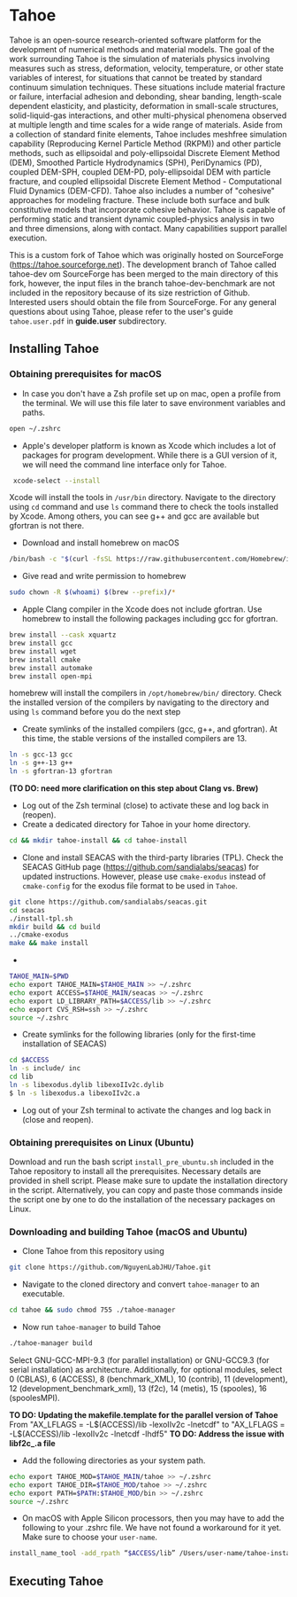 # Tahoe 

Tahoe is an open-source research-oriented software platform for the development of numerical methods and material models. The goal of the work surrounding Tahoe is the simulation of materials physics involving measures such as stress, deformation, velocity, temperature, or other state variables of interest, for situations that cannot be treated by standard continuum simulation techniques. These situations include material fracture or failure, interfacial adhesion and debonding, shear banding, length-scale dependent elasticity, and plasticity, deformation in small-scale structures, solid-liquid-gas interactions, and other multi-physical phenomena observed at multiple length and time scales for a wide range of materials. Aside from a collection of standard finite elements, Tahoe includes meshfree simulation capability (Reproducing Kernel Particle Method (RKPM)) and other particle methods, such as ellipsoidal and poly-ellipsoidal Discrete Element Method (DEM), Smoothed Particle Hydrodynamics (SPH), PeriDynamics (PD), coupled DEM-SPH, coupled DEM-PD, poly-ellipsoidal DEM with particle fracture, and coupled ellipsoidal Discrete Element Method - Computational Fluid Dynamics (DEM-CFD). Tahoe also includes a number of "cohesive" approaches for modeling fracture. These include both surface and bulk constitutive models that incorporate cohesive behavior. Tahoe is capable of performing static and transient dynamic coupled-physics analysis in two and three dimensions, along with contact. Many capabilities support parallel execution.

This is a custom fork of Tahoe which was originally hosted on SourceForge (https://tahoe.sourceforge.net). The development branch of Tahoe called tahoe-dev om SourceForge has been merged to the main directory of this fork, however, the input files in the branch tahoe-dev-benchmark are not included in the repository because of its size restriction of Github. Interested users should obtain the file from SourceForge. For any general questions about using Tahoe, please refer to the user's guide ```tahoe.user.pdf``` in **guide.user** subdirectory.

## Installing Tahoe


### Obtaining prerequisites for macOS

- In case you don't have a Zsh profile set up on mac, open a profile from the terminal. We will use this file later to save environment variables and paths.
```bash
open ~/.zshrc
```
- Apple's developer platform is known as Xcode which includes a lot of packages for program development. While there is a GUI version of it, we will need the command line interface only for Tahoe.
```bash
 xcode-select --install
```
Xcode will install the tools in ```/usr/bin``` directory. Navigate to the directory using ```cd``` command and use ```ls``` command there to check the tools installed by Xcode. Among others, you can see g++ and gcc are available but gfortran is not there.
- Download and install homebrew on macOS
```bash
/bin/bash -c "$(curl -fsSL https://raw.githubusercontent.com/Homebrew/install/HEAD/install.sh)"
```
- Give read and write permission to homebrew
```bash
sudo chown -R $(whoami) $(brew --prefix)/*
```
-  Apple Clang compiler in the Xcode does not include gfortran. Use homebrew to install the following packages including gcc for gfortran.
```bash
brew install --cask xquartz
brew install gcc
brew install wget
brew install cmake
brew install automake
brew install open-mpi
```
homebrew will install the compilers in ```/opt/homebrew/bin/``` directory. Check the installed version of the compilers by navigating to the directory and using ```ls``` command before you do the next step 
- Create symlinks of the installed compilers (gcc, g++, and gfortran). At this time, the stable versions of the installed compilers are 13.
```bash
ln -s gcc-13 gcc
ln -s g++-13 g++
ln -s gfortran-13 gfortran
```
**(TO DO: need more clarification on this step about Clang vs. Brew)**
- Log out of the Zsh terminal (close) to activate these and log back in (reopen).
- Create a dedicated directory for Tahoe in your home directory.
```bash
cd && mkdir tahoe-install && cd tahoe-install
```
- Clone and install SEACAS with the third-party libraries (TPL). Check the SEACAS GitHub page (https://github.com/sandialabs/seacas) for updated instructions. However, please use ```cmake-exodus``` instead of ```cmake-config``` for the exodus file format to be used in ```Tahoe```.
```bash
git clone https://github.com/sandialabs/seacas.git
cd seacas
./install-tpl.sh
mkdir build && cd build
../cmake-exodus
make && make install
```
-
```bash
TAHOE_MAIN=$PWD
echo export TAHOE_MAIN=$TAHOE_MAIN >> ~/.zshrc
echo export ACCESS=$TAHOE_MAIN/seacas >> ~/.zshrc
echo export LD_LIBRARY_PATH=$ACCESS/lib >> ~/.zshrc
echo export CVS_RSH=ssh >> ~/.zshrc
source ~/.zshrc
```
- Create symlinks for the following libraries (only for the first-time installation of SEACAS)
```bash
cd $ACCESS
ln -s include/ inc
cd lib
ln -s libexodus.dylib libexoIIv2c.dylib
$ ln -s libexodus.a libexoIIv2c.a
```
- Log out of your Zsh terminal to activate the changes and log back in (close and reopen).



###  Obtaining prerequisites on Linux (Ubuntu)


Download and run the bash script ```install_pre_ubuntu.sh``` included in the Tahoe repository to install all the prerequisites. Necessary details are provided in shell script. Please make sure to update the installation directory in the script. Alternatively, you can copy and paste those commands inside the script one by one to do the installation of the necessary packages on Linux.



### Downloading and building Tahoe (macOS and Ubuntu)

- Clone Tahoe from this repository using
```bash
git clone https://github.com/NguyenLabJHU/Tahoe.git
```
- Navigate to the cloned directory and convert ```tahoe-manager``` to an executable.
```bash
cd tahoe && sudo chmod 755 ./tahoe-manager
```
- Now run ```tahoe-manager``` to build Tahoe
```bash
./tahoe-manager build
```
Select GNU-GCC-MPI-9.3 (for parallel installation) or GNU-GCC9.3 (for serial installation) as architecture. Additionally, for optional modules, select 0 (CBLAS), 6 (ACCESS), 8 (benchmark_XML), 10 (contrib), 11 (development), 12 (development_benchmark_xml), 13 (f2c), 14 (metis), 15 (spooles), 16 (spoolesMPI).

**TO DO: Updating the makefile.template for the parallel version of Tahoe**
From "AX_LFLAGS  = -L$(ACCESS)/lib -lexoIIv2c -lnetcdf"
to "AX_LFLAGS  = -L$(ACCESS)/lib -lexoIIv2c -lnetcdf -lhdf5"
**TO DO: Address the issue with libf2c_.a file** 
- Add the following directories as your system path.
```bash
echo export TAHOE_MOD=$TAHOE_MAIN/tahoe >> ~/.zshrc
echo export TAHOE_DIR=$TAHOE_MOD/tahoe >> ~/.zshrc
echo export PATH=$PATH:$TAHOE_MOD/bin >> ~/.zshrc
source ~/.zshrc 
```
- On macOS with Apple Silicon processors, then you may have to add the following to your .zshrc file. We have not found a workaround for it yet. Make sure to choose your ```user-name```.
```bash
install_name_tool -add_rpath “$ACCESS/lib” /Users/user-name/tahoe-install/tahoe/tahoe/tahoe
```

## Executing Tahoe


